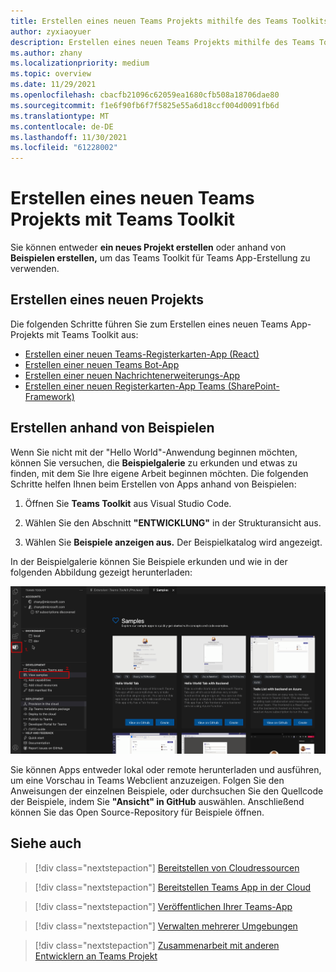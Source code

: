 ```yaml
---
title: Erstellen eines neuen Teams Projekts mithilfe des Teams Toolkits
author: zyxiaoyuer
description: Erstellen eines neuen Teams Projekts mithilfe des Teams Toolkits
ms.author: zhany
ms.localizationpriority: medium
ms.topic: overview
ms.date: 11/29/2021
ms.openlocfilehash: cbacfb21096c62059ea1680cfb508a18706dae80
ms.sourcegitcommit: f1e6f90fb6f7f5825e55a6d18ccf004d0091fb6d
ms.translationtype: MT
ms.contentlocale: de-DE
ms.lasthandoff: 11/30/2021
ms.locfileid: "61228002"
---
```

# <a name="create-new-teams-project-using-teams-toolkit"></a>Erstellen eines neuen Teams Projekts mit Teams Toolkit

Sie können entweder **ein neues Projekt erstellen** oder anhand von **Beispielen erstellen,** um das Teams Toolkit für Teams App-Erstellung zu verwenden.

## <a name="create-new-project"></a>Erstellen eines neuen Projekts

Die folgenden Schritte führen Sie zum Erstellen eines neuen Teams App-Projekts mit Teams Toolkit aus:

- [Erstellen einer neuen Teams-Registerkarten-App (React)](/microsoftteams/platform/sbs-gs-javascript?tabs=vscode%2Cvsc%2Cviscode%2Cvcode&tutorial-step=2)
- [Erstellen einer neuen Teams Bot-App](/microsoftteams/platform/sbs-gs-spfx?tabs=vscode%2Cviscode&branch)
- [Erstellen einer neuen Nachrichtenerweiterungs-App](/microsoftteams/platform/sbs-gs-javascript?tabs=vscode%2Cvsc%2Cviscode%2Cvcode&tutorial-step=6&branch)
- [Erstellen einer neuen Registerkarten-App Teams (SharePoint-Framework)](/microsoftteams/platform/sbs-gs-spfx?tabs=vscode%2Cviscode&branch)

## <a name="create-from-samples"></a>Erstellen anhand von Beispielen

Wenn Sie nicht mit der "Hello World"-Anwendung beginnen möchten, können Sie versuchen, die **Beispielgalerie** zu erkunden und etwas zu finden, mit dem Sie Ihre eigene Arbeit beginnen möchten. Die folgenden Schritte helfen Ihnen beim Erstellen von Apps anhand von Beispielen:

 1. Öffnen Sie **Teams Toolkit** aus Visual Studio Code.

 1. Wählen Sie den Abschnitt **"ENTWICKLUNG"** in der Strukturansicht aus.

 1. Wählen Sie **Beispiele anzeigen aus.** Der Beispielkatalog wird angezeigt.

In der Beispielgalerie können Sie Beispiele erkunden und wie in der folgenden Abbildung gezeigt herunterladen:

![Beispiele für Teams Toolkit-Ansicht](./images/teams-toolkit-view-samples.png)

Sie können Apps entweder lokal oder remote herunterladen und ausführen, um eine Vorschau in Teams Webclient anzuzeigen. Folgen Sie den Anweisungen der einzelnen Beispiele, oder durchsuchen Sie den Quellcode der Beispiele, indem Sie **"Ansicht" in GitHub** auswählen. Anschließend können Sie das Open Source-Repository für Beispiele öffnen.

## <a name="see-also"></a>Siehe auch

> [!div class="nextstepaction"]
> [Bereitstellen von Cloudressourcen](provision.md)

> [!div class="nextstepaction"]
> [Bereitstellen Teams App in der Cloud](deploy.md)

> [!div class="nextstepaction"]
> [Veröffentlichen Ihrer Teams-App](TeamsFx-collaboration.md)

> [!div class="nextstepaction"]
> [Verwalten mehrerer Umgebungen](TeamsFx-multi-env.md)

> [!div class="nextstepaction"]
> [Zusammenarbeit mit anderen Entwicklern an Teams Projekt](TeamsFx-collaboration.md)
